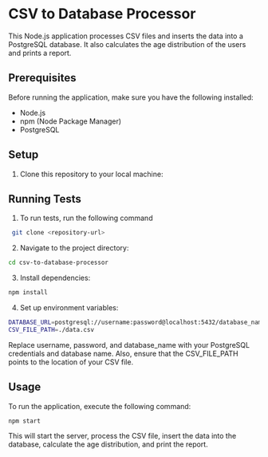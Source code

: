 
# CSV to Database Processor

This Node.js application processes CSV files and inserts the data into a PostgreSQL database. It also calculates the age distribution of the users and prints a report.

## Prerequisites

Before running the application, make sure you have the following installed:

- Node.js
- npm (Node Package Manager)
- PostgreSQL

## Setup

1. Clone this repository to your local machine:



## Running Tests

1. To run tests, run the following command

```bash
 git clone <repository-url>
```
2. Navigate to the project directory:

```bash
cd csv-to-database-processor
```
3. Install dependencies:

```bash
npm install
```

4. Set up environment variables:

```bash
DATABASE_URL=postgresql://username:password@localhost:5432/database_name
CSV_FILE_PATH=./data.csv
```
Replace username, password, and database_name with your PostgreSQL credentials and database name. Also, ensure that the CSV_FILE_PATH points to the location of your CSV file.


## Usage

To run the application, execute the following command:

```bash
npm start
```

This will start the server, process the CSV file, insert the data into the database, calculate the age distribution, and print the report.



